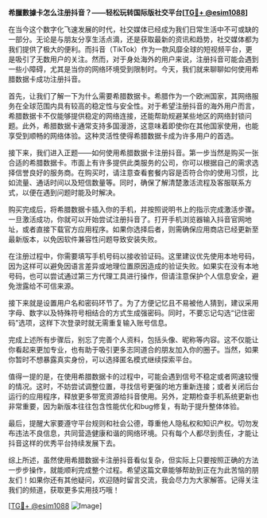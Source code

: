 **希臘數據卡怎么注册抖音？——轻松玩转国际版社交平台[[TG💪+ @esim1088](https://t.me/s/esim1088)]**

在当今这个数字化飞速发展的时代，社交媒体已经成为我们日常生活中不可或缺的一部分。无论是与朋友分享生活点滴，还是获取最新的资讯和趋势，社交媒体都为我们提供了极大的便利。而抖音（TikTok）作为一款风靡全球的短视频平台，更是吸引了无数用户的关注。然而，对于身处海外的用户来说，注册抖音可能会遇到一些小障碍，尤其是当你的网络环境受到限制时。今天，我们就来聊聊如何使用希腊数据卡成功注册抖音。

首先，让我们了解一下为什么需要希腊数据卡。希腊作为一个欧洲国家，其网络服务在全球范围内具有较高的稳定性与安全性。对于希望注册抖音的海外用户而言，希腊数据卡不仅能够提供稳定的网络连接，还能帮助规避某些地区的网络封锁问题。此外，希腊数据卡通常支持多国漫游，这意味着即使你在其他国家使用，也能享受到顺畅的网络体验。这种灵活性使得希腊数据卡成为许多用户的首选。

接下来，我们进入正题——如何使用希腊数据卡注册抖音。第一步当然是购买一张合适的希腊数据卡。市面上有许多提供此类服务的公司，你可以根据自己的需求选择信誉良好的服务商。在购买时，请注意查看套餐内容是否符合你的使用习惯，比如流量、通话时间以及短信数量等。同时，确保了解清楚激活流程及客服联系方式，以便在遇到问题时能及时解决。

购买完成后，将希腊数据卡插入你的手机，并按照说明书上的指示完成激活步骤。一旦激活成功，你就可以开始尝试注册抖音了。打开手机浏览器输入抖音官网地址，或者直接下载官方应用程序。如果你选择后者，则需确保应用商店已经更新至最新版本，以免因软件兼容性问题导致安装失败。

在注册过程中，你需要填写手机号码以接收验证码。这里建议优先使用本地号码，因为这样可以避免因语言差异或地理位置原因造成的验证失败。如果实在没有本地号码，也可以尝试通过第三方代理工具进行操作，但请注意保护个人信息安全，避免泄露给不可信来源。

接下来就是设置用户名和密码环节了。为了方便记忆且不易被他人猜到，建议采用字母、数字以及特殊符号相结合的方式生成强密码。同时，不要忘记勾选“记住密码”选项，这样下次登录时就无需重复输入账号信息。

完成上述所有步骤后，别忘了完善个人资料，包括头像、昵称等内容。这不仅能让你看起来更加专业，也有助于吸引更多志同道合的朋友加入你的圈子。当然，如果你暂时不想暴露真实身份，可以选择匿名模式继续探索平台。

值得一提的是，在使用希腊数据卡的过程中，可能会遇到信号不稳定或者网速较慢的情况。这时，不妨尝试调整位置，寻找信号更强的地方重新连接；或者关闭后台运行的应用程序，释放更多带宽资源给抖音使用。另外，定期检查手机系统更新也非常重要，因为新版本往往包含性能优化和bug修复，有助于提升整体体验。

最后，提醒大家要遵守平台规则和社会公德，尊重他人隐私权和知识产权。切勿发布违法不良信息，共同营造健康和谐的网络环境。只有每个人都尽到责任，才能让抖音这样的优秀平台持续发展下去。

综上所述，虽然使用希腊数据卡注册抖音看似复杂，但实际上只要按照正确的方法一步步操作，就能顺利完成整个过程。希望这篇文章能够帮助到正在为此苦恼的朋友们！如果你还有其他疑问，欢迎随时留言交流，我会尽力为大家解答。记得关注我们的频道，获取更多实用技巧哦！

[[TG💪+ @esim1088](https://t.me/s/esim1088) ![Image](https://i.postimg.cc/4NQfJmqS/Snipaste-2025-05-13-00-14-12.png)]
